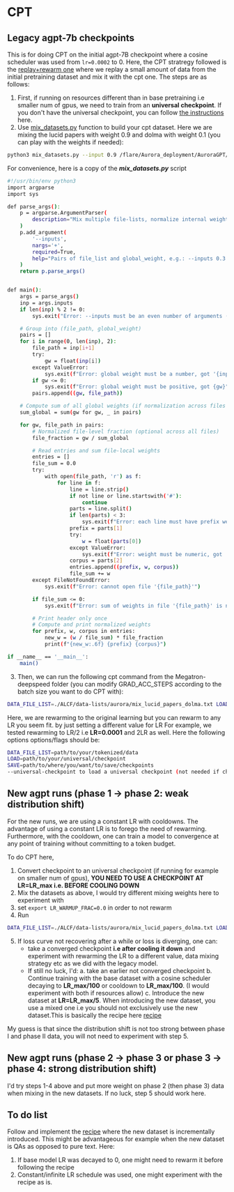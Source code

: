# CPT
## Legacy agpt-7b checkpoints
This is for doing CPT on the initial agpt-7B checkpoint where a cosine scheduler was used from `lr=0.0002` to 0. Here, the CPT stratregy followed is the [replay+rewarm one](https://arxiv.org/pdf/2403.08763) where we replay a small amount of data from the initial pretraining dataset and mix it with the cpt one. The steps are as follows:
1. First, if running on resources different than in base pretraining i.e smaller num of gpus, we need to train from an **universal checkpoint**. If you don't have the universal checkpoint, you can follow [the instructions](https://github.com/argonne-lcf/Megatron-DeepSpeed/blob/main/ALCF/notes/universal_checkpoint_bug.md) here.
2. Use [mix_datasets.py](https://github.com/zhenghh04/blendcorpus/blob/main/utils/mix_datasets.py) function to build your cpt dataset. Here we are mixing the lucid papers with weight 0.9 and dolma with weight 0.1 (you can play with the weights if needed):
```bash
python3 mix_datasets.py --input 0.9 /flare/Aurora_deployment/AuroraGPT/datasets/papers/papers.txt 0.1 /flare/Aurora_deployment/AuroraGPT/datasets/dolma/dolma_v1_7_file_list_v2.txt > ${debug_dir}/Megatron-DeepSpeed/ALCF/data-lists/aurora/mix_lucid_papers09_dolma01.txt
```
For convenience, here is a copy of the ***mix_datasets.py*** script
```bash
#!/usr/bin/env python3
import argparse
import sys

def parse_args():
    p = argparse.ArgumentParser(
        description="Mix multiple file-lists, normalize internal weights, and apply global file weights."
    )
    p.add_argument(
        '--inputs',
        nargs='+',
        required=True,
        help="Pairs of file_list and global_weight, e.g.: --inputs 0.3  f1.txt 0.7 f2.tx"
    )
    return p.parse_args()


def main():
    args = parse_args()
    inp = args.inputs
    if len(inp) % 2 != 0:
        sys.exit("Error: --inputs must be an even number of arguments (file weight pairs).")

    # Group into (file_path, global_weight)
    pairs = []
    for i in range(0, len(inp), 2):
        file_path = inp[i+1]
        try:
            gw = float(inp[i])
        except ValueError:
            sys.exit(f"Error: global weight must be a number, got '{inp[i]}'")
        if gw <= 0:
            sys.exit(f"Error: global weight must be positive, got {gw}")
        pairs.append((gw, file_path))

    # Compute sum of all global weights (if normalization across files is desired)
    sum_global = sum(gw for gw, _ in pairs)

    for gw, file_path in pairs:
        # Normalized file-level fraction (optional across all files)
        file_fraction = gw / sum_global

        # Read entries and sum file-local weights
        entries = []
        file_sum = 0.0
        try:
            with open(file_path, 'r') as f:
                for line in f:
                    line = line.strip()
                    if not line or line.startswith('#'):
                        continue
                    parts = line.split()
                    if len(parts) < 3:
                        sys.exit(f"Error: each line must have prefix weight corpus, got: '{line}'")
                    prefix = parts[1]
                    try:
                        w = float(parts[0])
                    except ValueError:
                        sys.exit(f"Error: weight must be numeric, got '{parts[1]}' in file {file_path}")
                    corpus = parts[2]
                    entries.append((prefix, w, corpus))
                    file_sum += w
        except FileNotFoundError:
            sys.exit(f"Error: cannot open file '{file_path}'")

        if file_sum <= 0:
            sys.exit(f"Error: sum of weights in file '{file_path}' is non-positive: {file_sum}")

        # Print header only once
        # Compute and print normalized weights
        for prefix, w, corpus in entries:
            new_w = (w / file_sum) * file_fraction
            print(f"{new_w:.6f} {prefix} {corpus}")

if __name__ == '__main__':
    main()
```

3. Then, we can run the following cpt command from the Megatron-deepspeed folder (you can modify GRAD_ACC_STEPS according to the batch size you want to do CPT with):
```bash
DATA_FILE_LIST=./ALCF/data-lists/aurora/mix_lucid_papers_dolma.txt LOAD=/flare/AuroraGPT/AuroraGPT-v0/checkpoint-copies/checkpoints/ws768_ds_stage1_nl32_hs4096_mb1_seq4096_gb3072_sp1_pp1_tp1_bf16_optadamw_lr_lwf_flash TRAIN_TOKENS=$((22*10**9)) GRAD_ACC_STEPS=16 LR=0.0002 LR_WARMUP_FRACTION=0.01 bash train_alcf.sh --universal-checkpoint --finetune
```
Here, we are rewarming to the original learning but you can rewarm to any LR you seem fit. by just setting a different value for LR For example, we tested rewarming to LR/2 i.e **LR=0.0001** and 2LR as well.
Here the following options options/flags should be:
```bash
DATA_FILE_LIST=path/to/your/tokenized/data
LOAD=path/to/your/universal/checkpoint
SAVE=path/to/where/you/want/to/save/checkpoints
--universal-checkpoint to load a universal checkpoint (not needed if checkpoint not universal)
```
## New agpt runs (phase 1 -> phase 2: weak distribution shift)
For the new runs, we are using a constant LR with cooldowns. The advantage of using a constant LR is to forego the need of rewarming. Furthermore, with the cooldown, one can train a model to convergence at any point of training without committing to a token budget.

To do CPT here, 
1. Convert checkpoint to an universal checkpoint (if running for example on smaller num of gpus), **YOU NEED TO USE A CHECKPOINT AT LR=LR_max i.e. BEFORE COOLING DOWN**
2.  Mix the datasets as above, I would try different mixing weights here to experiment with
3. set `export LR_WARMUP_FRAC=0.0` in order to not rewarm
4. Run
```bash
DATA_FILE_LIST=./ALCF/data-lists/aurora/mix_lucid_papers_dolma.txt LOAD=/flare/AuroraGPT/AuroraGPT-v0/checkpoint-copies/checkpoints/ws768_ds_stage1_nl32_hs4096_mb1_seq4096_gb3072_sp1_pp1_tp1_bf16_optadamw_lr_lwf_flash TRAIN_TOKENS=$((22*10**9)) GRAD_ACC_STEPS=16 LR=0.0002 LR_DECAY_STYLE=constant bash train_alcf.sh --universal-checkpoint --finetune --lr_constant_plus_cooldown 
```
5. If loss curve not recovering after a while or loss is diverging, one can:
   - take a converged checkpoint **i.e after cooling it down** and experiment with rewarming the LR to a different value, data mixing strategy etc as we did with the legacy model.
   - If still no luck, I'd:
     a. take an earlier not converged checkpoint
     b. Continue training with the base dataset with a cosine scheduler decaying to **LR_max/100** or cooldown to **LR_max/100**. (I would experiment with both if resources allow)
     c. Introduce the new dataset at **LR=LR_max/5**. When introducing the new dataset, you use a mixed one i.e you should not exclusively use the new dataset.This is basically the recipe here [recipe](https://arxiv.org/pdf/2407.07263v1)

My guess is that since the distribution shift is not too strong between phase I and phase II data, you will not need to experiment with step 5.

## New agpt runs (phase 2 -> phase 3 or phase 3 -> phase 4: strong distribution shift)
I'd try steps 1-4 above and put more weight on phase 2 (then phase 3) data when mixing in the new datasets. If no luck, step 5 should work here.
 
     

## To do list
Follow and implement the [recipe](https://arxiv.org/pdf/2407.07263v1) where the new dataset is incrementally introduced. This might be advantageous for example when the new dataset is QAs as opposed to pure text. Here:
1. If base model LR was decayed to 0, one might need to rewarm it before following the recipe
2. Constant/infinite LR schedule was used, one might experiment with the recipe as is.
